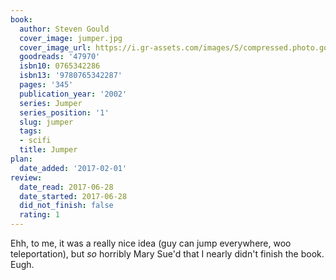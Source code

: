 ```yaml
---
book:
  author: Steven Gould
  cover_image: jumper.jpg
  cover_image_url: https://i.gr-assets.com/images/S/compressed.photo.goodreads.com/books/1304981770l/47970._SX98_.jpg
  goodreads: '47970'
  isbn10: 0765342286
  isbn13: '9780765342287'
  pages: '345'
  publication_year: '2002'
  series: Jumper
  series_position: '1'
  slug: jumper
  tags:
  - scifi
  title: Jumper
plan:
  date_added: '2017-02-01'
review:
  date_read: 2017-06-28
  date_started: 2017-06-28
  did_not_finish: false
  rating: 1
---
```


Ehh, to me, it was a really nice idea (guy can jump everywhere, woo teleportation), but *so* horribly Mary Sue'd that I nearly didn't finish the book. Eugh.
